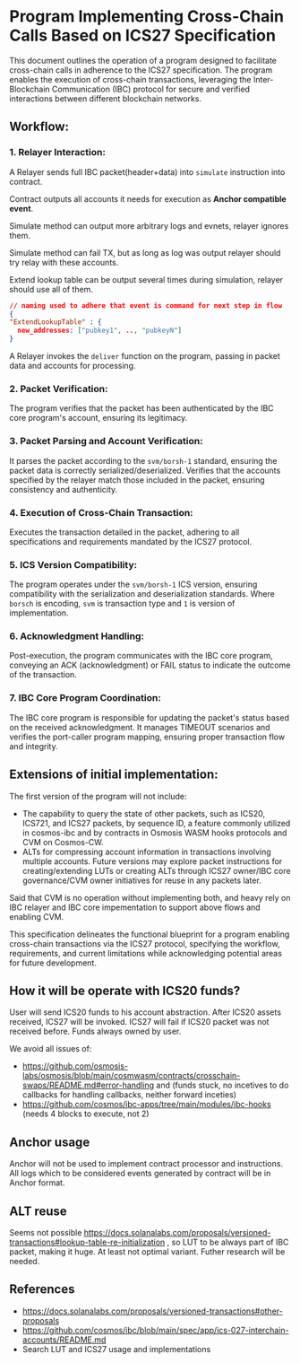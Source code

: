# Program Implementing Cross-Chain Calls Based on ICS27 Specification

This document outlines the operation of a program designed to facilitate cross-chain calls in adherence to the ICS27 specification. The program enables the execution of cross-chain transactions, leveraging the Inter-Blockchain Communication (IBC) protocol for secure and verified interactions between different blockchain networks.

## Workflow:

### 1. Relayer Interaction:


A Relayer sends full IBC packet(header+data) into `simulate` instruction into contract.

Contract outputs all accounts it needs for execution as **Anchor compatible event**.

Simulate method can output more arbitrary logs and evnets, relayer ignores them.

Simulate method can fail TX, but as long as log was output relayer should try relay with these accounts.

Extend lookup table can be output several times during simulation, relayer should use all of them.

```json
// naming used to adhere that event is command for next step in flow
{ 
"ExtendLookupTable" : { 
  new_addresses: ["pubkey1", .., "pubkeyN"] 
}
```

A Relayer invokes the `deliver` function on the program, passing in packet data and accounts for processing.

### 2. Packet Verification:

The program verifies that the packet has been authenticated by the IBC core program's account, ensuring its legitimacy.

### 3. Packet Parsing and Account Verification:

It parses the packet according to the `svm/borsh-1` standard, ensuring the packet data is correctly serialized/deserialized.
Verifies that the accounts specified by the relayer match those included in the packet, ensuring consistency and authenticity.

### 4. Execution of Cross-Chain Transaction:

Executes the transaction detailed in the packet, adhering to all specifications and requirements mandated by the ICS27 protocol.

### 5. ICS Version Compatibility:

The program operates under the `svm/borsh-1` ICS version, ensuring compatibility with the serialization and deserialization standards.
Where `borsch` is encoding, `svm` is transaction type and `1` is version of implementation. 

### 6. Acknowledgment Handling:

Post-execution, the program communicates with the IBC core program, conveying an ACK (acknowledgment) or FAIL status to indicate the outcome of the transaction.

### 7. IBC Core Program Coordination:

The IBC core program is responsible for updating the packet's status based on the received acknowledgment. It manages TIMEOUT scenarios and verifies the port-caller program mapping, ensuring proper transaction flow and integrity.

## Extensions of initial implementation:

The first version of the program will not include:
- The capability to query the state of other packets, such as ICS20, ICS721, and ICS27 packets, by sequence ID, a feature commonly utilized in cosmos-ibc and by contracts in Osmosis WASM hooks protocols and CVM on Cosmos-CW.
- ALTs for compressing account information in transactions involving multiple accounts. Future versions may explore packet instructions for creating/extending LUTs or creating ALTs through ICS27 owner/IBC core governance/CVM owner initiatives for reuse in any packets later.

Said that CVM is no operation without implementing both, and heavy rely on IBC relayer and IBC core impementation to support above flows and enabling CVM.

This specification delineates the functional blueprint for a program enabling cross-chain transactions via the ICS27 protocol, specifying the workflow, requirements, and current limitations while acknowledging potential areas for future development.

## How it will be operate with ICS20 funds?

User will send ICS20 funds to his account abstraction.
After ICS20 assets received, ICS27 will be invoked. 
ICS27 will fail if ICS20 packet was not received before.
Funds always owned by user.

We avoid all issues of:

- https://github.com/osmosis-labs/osmosis/blob/main/cosmwasm/contracts/crosschain-swaps/README.md#error-handling
and (funds stuck, no incetives to do callbacks for handling callbacks, neither forward inceties) 
- https://github.com/cosmos/ibc-apps/tree/main/modules/ibc-hooks (needs 4 blocks to execute, not 2)

## Anchor usage

Anchor will not be used to implement contract processor and instructions. 
All logs which to be considered events generated by contract will be in Anchor format.

## ALT reuse

Seems not possible https://docs.solanalabs.com/proposals/versioned-transactions#lookup-table-re-initialization , so LUT to be always part of IBC packet, making it huge. At least not optimal variant. Futher research will be needed.

## References 

- https://docs.solanalabs.com/proposals/versioned-transactions#other-proposals
- https://github.com/cosmos/ibc/blob/main/spec/app/ics-027-interchain-accounts/README.md
- Search LUT and ICS27 usage and implementations
 

